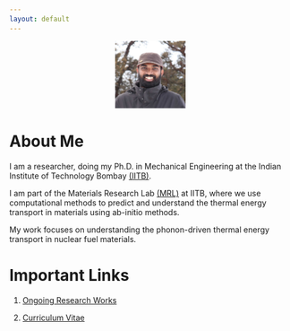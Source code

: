 ```yaml
---
layout: default
---
```

<p align="center">
  <img width="25%" height="25%" src="1_1.jpg">
</p>

# About Me
I am a researcher, doing my Ph.D. in Mechanical Engineering at the Indian Institute of Technology Bombay [(IITB)](https://www.iitb.ac.in/). 

I am part of the Materials Research Lab [(MRL)](https://www.me.iitb.ac.in/~a_jain/) at IITB, where we use computational methods to predict and understand the thermal energy transport in materials using ab-initio methods. 

My work focuses on understanding the phonon-driven thermal energy transport in nuclear fuel materials.

# Important Links
1. [Ongoing Research Works](https://nidheeshvirakante.github.io/research.html)
  
2. [Curriculum Vitae](https://nidheeshvirakante.github.io/cv.pdf)
